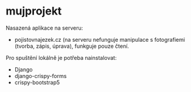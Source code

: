 # mujprojekt
Nasazená aplikace na serveru:
- pojistovnajezek.cz (na serveru nefunguje manipulace s fotografiemi (tvorba, zápis, úprava), funkguje pouze čtení.

Pro spuštění lokálně je potřeba nainstalovat:
- Django
- django-crispy-forms
- crispy-bootstrap5
